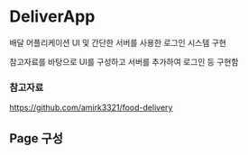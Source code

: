 # DeliverApp
배달 어플리케이션 UI 및 간단한 서버를 사용한 로그인 시스템 구현

참고자료를 바탕으로 UI를 구성하고 서버를 추가하여 로그인 등 구현함

### 참고자료
https://github.com/amirk3321/food-delivery

## Page 구성



